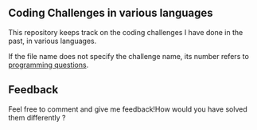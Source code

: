 ## Coding Challenges in various languages

This repository keeps track on the coding challenges I have done in the past, in various languages.

If the file name does not specify the challenge name, its number refers to [programming questions].

## Feedback

Feel free to comment and give me feedback!How would you have solved them differently ?

[programming questions]: https://adriann.github.io/programming_problems.html
